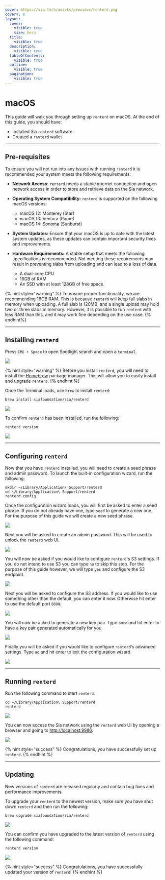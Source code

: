 ```yaml
---
cover: https://sia.tech/assets/previews/renterd.png
coverY: 0
layout:
  cover:
    visible: true
    size: hero
  title:
    visible: true
  description:
    visible: true
  tableOfContents:
    visible: true
  outline:
    visible: true
  pagination:
    visible: true
---
```


# macOS

This guide will walk you through setting up `renterd` on macOS. At the end of this guide, you should have:

* Installed Sia `renterd` software
* Created a `renterd` wallet

---

## Pre-requisites

To ensure you will not run into any issues with running `renterd` it is recommended your system meets the following requirements:

* **Network Access:**
  `renterd` needs a stable internet connection and open network access in order to store and retrieve data on the Sia network.

* **Operating System Compatibility:**
  `renterd` is supported on the following macOS versions:
  - macOS 12: Monterey (Star)
  - macOS 13: Ventura (Rome)
  - macOS 14: Sonoma (Sunburst)

* **System Updates:** Ensure that your macOS is up to date with the latest system updates, as these updates can contain important security fixes and improvements.

* **Hardware Requirements:**
  A stable setup that meets the following specifications is recommended. Not meeting these requirements may result in preventing slabs from uploading and can lead to a loss of data.

  - A dual-core CPU
  - 16GB of RAM
  - An SSD with at least 128GB of free space.

{% hint style="warning" %}
To ensure proper functionality, we are recommending 16GB RAM. This is because `renterd` will keep full slabs in memory when uploading. A full slab is 120MB, and a single upload may hold two or three slabs in memory. However, it is possible to run `renterd` with less RAM than this, and it may work fine depending on the use case.
{% endhint%}

---

## Installing `renterd`

Press `CMD + Space` to open Spotlight search and open a `terminal`.

![](../../.gitbook/assets/renterd-install-screenshots/macos/00-renterd-open-terminal.png)

{% hint style="warning" %}
Before you install `renterd`, you will need to install the [Homebrew](https://brew.sh) package manager. This will allow you to easily install and upgrade `renterd`.
{% endhint %}

Once the Terminal loads, use `brew` to install `renterd`:

```console
brew install siafoundation/sia/renterd
```

![](../../.gitbook/assets/renterd-install-screenshots/macos/01-renterd-brew-install.png)

To confirm `renterd` has been installed, run the following:

```console
renterd version
```

![](../../.gitbook/assets/renterd-install-screenshots/macos/12-renterd-version.png)

---

## Configuring `renterd`

Now that you have `renterd` installed, you will need to create a seed phrase and admin password. To launch the built-in configuration wizard, run the following:

```console
mkdir ~/Library/Application\ Support/renterd
cd ~/Library/Application\ Support/renterd
renterd config
```

Once the configuration wizard loads, you will first be asked to enter a seed phrase. If you do not already have one, type `seed` to generate a new one. For the purpose of this guide we will create a new seed phrase.

![](../../.gitbook/assets/renterd-install-screenshots/macos/03-renterd-config-seed.png)

Next you will be asked to create an admin password. This will be used to unlock the `renterd` web UI.

![](../../.gitbook/assets/renterd-install-screenshots/macos/04-renterd-config-password.png)

You will now be asked if you would like to configure `renterd`'s S3 settings. If you do not intend to use S3 you can type `no` to skip this step. For the purpose of this guide however, we will type `yes` and configure the S3 endpoint.

![](../../.gitbook/assets/renterd-install-screenshots/macos/05-renterd-config-S3.png)

Next you will be asked to configure the S3 address. If you would like to use something other than the default, you can enter it now. Otherwise hit enter to use the default port `8080`.

![](../../.gitbook/assets/renterd-install-screenshots/macos/06-renterd-config-s3-endpoint.png)

You will now be asked to generate a new key pair. Type `auto` and hit enter to have a key pair generated automatically for you.

![](../../.gitbook/assets/renterd-install-screenshots/macos/07-renterd-config-s3-gen-keypair.png)

Finally you will be asked if you would like to configure `renterd`'s advanced settings. Type `no` and hit enter to exit the configuration wizard.

![](../../.gitbook/assets/renterd-install-screenshots/macos/08-renterd-config-advanced-settings.png)

---

## Running `renterd`

Run the following command to start `renterd`.

```console
cd ~/Library/Application\ Support/renterd
renterd
```

![](../../.gitbook/assets/renterd-install-screenshots/macos/09-renterd-startup.png)

You can now access the Sia network using the `renterd` web UI by opening a browser and going to [http://localhost:9980](http://localhost:9980/).

![](../../.gitbook/assets/renterd-install-screenshots/macos/10-renterd-webui.png)

{% hint style="success" %}
Congratulations, you have successfully set up `renterd`.
{% endhint %}

---

## Updating

New versions of `renterd` are released regularly and contain bug fixes and performance improvements.

To upgrade your `renterd` to the newest version, make sure you have shut down `renterd` and then run the following:

```console
brew upgrade siafoundation/sia/renterd
```

![](../../.gitbook/assets/renterd-install-screenshots/macos/11-renterd-upgrade.png)

You can confirm you have upgraded to the latest version of `renterd` using the following command:

```console
renterd version
```

![](../../.gitbook/assets/renterd-install-screenshots/macos/12-renterd-version.png)

{% hint style="success" %}
Congratulations, you have successfully updated your version of `renterd`!
{% endhint %}
